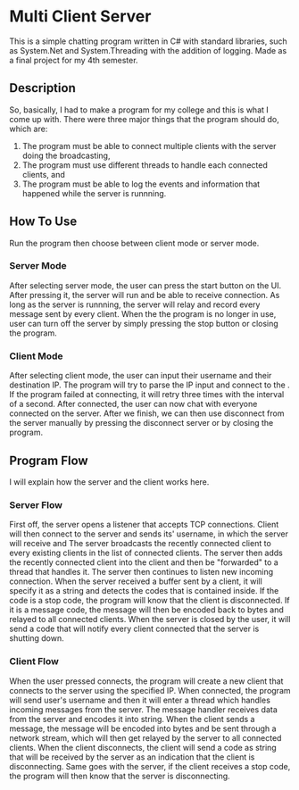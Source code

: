 # Multi Client Server
  This is a simple chatting program written in C# with standard libraries, such as System.Net and System.Threading with the addition of logging. Made as a final project for my 4th semester.

## Description
So, basically, I had to make a program for my college and this is what I come up with. There were three major things that the program should do, which are:
1.  The program must be able to connect multiple clients with the server doing the broadcasting,
2.  The program must use different threads to handle each connected clients, and
3.  The program must be able to log the events and information that happened while the server is runnning.

## How To Use
  Run the program then choose between client mode or server mode.
### Server Mode
  After selecting server mode, the user can press the start button on the UI. After pressing it, the server will run and be able to receive connection. As long as the server is runnning, the server will relay and record every message sent by every client. When the the program is no longer in use, user can turn off the server by simply pressing the stop button or closing the program.
### Client Mode
  After selecting client mode, the user can input their username and their destination IP. The program will try to parse the IP input and connect to the . If the program failed at connecting, it will retry three times with the interval of a second. After connected, the user can now chat with everyone connected on the server. After we finish, we can then use disconnect from the server manually by pressing the disconnect server or by closing the program.

## Program Flow
  I will explain how the server and the client works here.
### Server Flow
  First off, the server opens a listener that accepts TCP connections. Client will then connect to the server and sends its' username, in which the server will receive and The server broadcasts the recently connected client to every existing clients in the list of connected clients. The server then adds the recently connected client into the client and then be "forwarded" to a thread that handles it. The server then continues to listen new incoming connection. When the server received a buffer sent by a client, it will specify it as a string and detects the codes that is contained inside. If the code is a stop code, the program will know that the client is disconnected. If it is a message code, the message will then be encoded back to bytes and relayed to all connected clients. When the server is closed by the user, it will send a code that will notify every client connected that the server is shutting down.
### Client Flow 
  When the user pressed connects, the program will create a new client that connects to the server using the specified IP. When connected, the program will send user's username and then it will enter a thread which handles incoming messages from the server. The message handler receives data from the server and encodes it into string. When the client sends a message, the message will be encoded into bytes and be sent through a network stream, which will then get relayed by the server to all connected clients. When the client disconnects, the client will send a code as string that will be received by the server as an indication that the client is disconnecting. Same goes with the server, if the client receives a stop code, the program will then know that the server is disconnecting.
